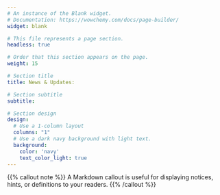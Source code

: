 ```yaml
---
# An instance of the Blank widget.
# Documentation: https://wowchemy.com/docs/page-builder/
widget: blank

# This file represents a page section.
headless: true

# Order that this section appears on the page.
weight: 15

# Section title
title: News & Updates:

# Section subtitle
subtitle:

# Section design
design:
  # Use a 1-column layout
  columns: "1"
  # Use a dark navy background with light text.
  background:
    color: 'navy'
    text_color_light: true
---
```

{{% callout note %}}
A Markdown callout is useful for displaying notices, hints, or definitions to your readers.
{{% /callout %}}
